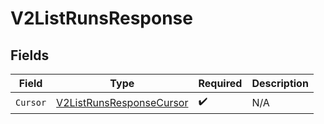 # V2ListRunsResponse


## Fields

| Field                                                                           | Type                                                                            | Required                                                                        | Description                                                                     |
| ------------------------------------------------------------------------------- | ------------------------------------------------------------------------------- | ------------------------------------------------------------------------------- | ------------------------------------------------------------------------------- |
| `Cursor`                                                                        | [V2ListRunsResponseCursor](../../Models/Components/V2ListRunsResponseCursor.md) | :heavy_check_mark:                                                              | N/A                                                                             |